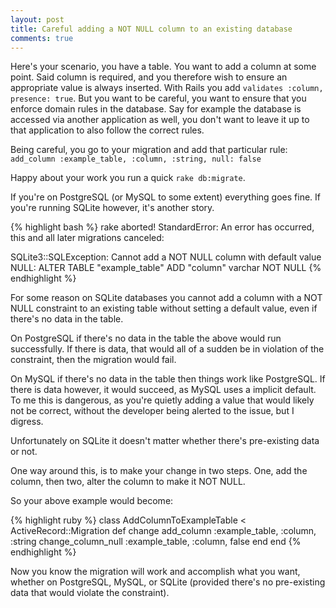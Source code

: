 ```yaml
---
layout: post
title: Careful adding a NOT NULL column to an existing database
comments: true
---
```


Here's your scenario, you have a table. You want to add a column at some point. Said column is required, and you therefore wish to ensure an appropriate value is always inserted. With Rails you add `validates :column, presence: true`. But you want to be careful, you want to ensure that you enforce domain rules in the database. Say for example the database is accessed via another application as well, you don't want to leave it up to that application to also follow the correct rules.

Being careful, you go to your migration and add that particular rule:
`add_column :example_table, :column, :string, null: false`

Happy about your work you run a quick `rake db:migrate`.

If you're on PostgreSQL (or MySQL to some extent) everything goes fine. If you're running SQLite however, it's another story.

{% highlight bash %}
rake aborted!
StandardError: An error has occurred, this and all later migrations canceled:

SQLite3::SQLException: Cannot add a NOT NULL column with default value NULL: ALTER TABLE "example_table" ADD "column" varchar NOT NULL
{% endhighlight %}

For some reason on SQLite databases you cannot add a column with a NOT NULL constraint to an existing table without setting a default value, even if there's no data in the table.

On PostgreSQL if there's no data in the table the above would run successfully. If there is data, that would all of a sudden be in violation of the constraint, then the migration would fail.

On MySQL if there's no data in the table then things work like PostgreSQL. If there is data however, it would succeed, as MySQL uses a implicit default. To me this is dangerous, as you're quietly adding a value that would likely not be correct, without the developer being alerted to the issue, but I digress.

Unfortunately on SQLite it doesn't matter whether there's pre-existing data or not.

One way around this, is to make your change in two steps. One, add the column, then two, alter the column to make it NOT NULL.

So your above example would become:

{% highlight ruby %}
class AddColumnToExampleTable < ActiveRecord::Migration
  def change
    add_column :example_table, :column, :string
    change_column_null :example_table, :column, false
  end
end
{% endhighlight %}

Now you know the migration will work and accomplish what you want, whether on PostgreSQL, MySQL, or SQLite (provided there's no pre-existing data that would violate the constraint).
